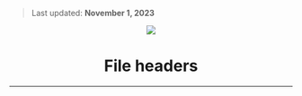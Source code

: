 > Last updated: **November 1, 2023**

<div align="center">

![](_attachments/AbatabDocumentationProjectLogo.png)
	<h1>
		File headers
	</h1>
</div>

***

